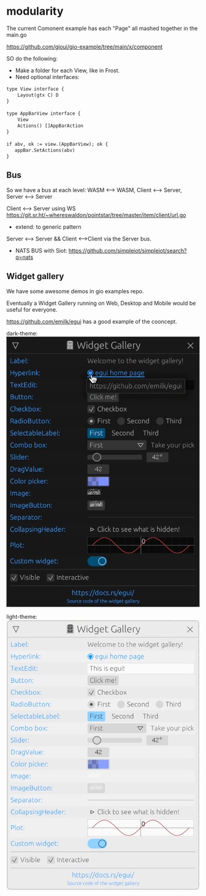# modularity

The current Comonent example has each "Page" all mashed together in the main.go

https://github.com/gioui/gio-example/tree/main/x/component


SO do the following:
- Make a folder for each View, like in Frost.
- Need optional interfaces:

```
type View interface {
    Layout(gtx C) D
}

type AppBarView interface {
    View
    Actions() []AppBarAction
}

if abv, ok := view.(AppBarView); ok {
   appBar.SetActions(abv)
}

```



## Bus

So we have a bus at each level: WASM <--> WASM, Client <--> Server, Server <--> Server

Client <--> Server using WS
https://git.sr.ht/~whereswaldon/pointstar/tree/master/item/client/url.go
- extend: to generic pattern

Server <--> Server && Client <-->Client via the Server bus.
- NATS BUS with Siot: https://github.com/simpleiot/simpleiot/search?q=nats


## Widget gallery

We have some awesome demos in gio examples repo.

Eventually a Widget Gallery running on Web, Desktop and Mobile would be useful for everyone.

https://github.com/emilk/egui has a good example of the cooncept.

dark-theme: 
![alt text](https://raw.githubusercontent.com/emilk/egui/master/media/widget_gallery.gif "Logo Title Text 1")


light-theme: 
![alt text](https://raw.githubusercontent.com/emilk/egui/master/media/light_theme.png "Logo Title Text 1")

